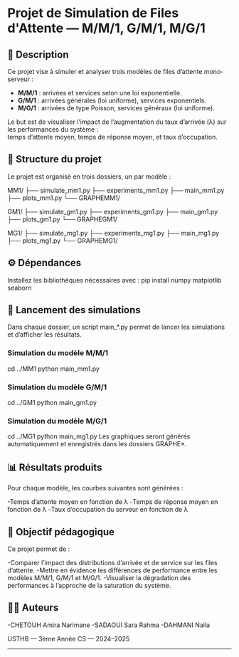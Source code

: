 # Projet de Simulation de Files d'Attente — M/M/1, G/M/1, M/G/1

## 📌 Description

Ce projet vise à simuler et analyser trois modèles de files d’attente mono-serveur :

- **M/M/1** : arrivées et services selon une loi exponentielle.
- **G/M/1** : arrivées générales (loi uniforme), services exponentiels.
- **M/G/1** : arrivées de type Poisson, services généraux (loi uniforme).

Le but est de visualiser l’impact de l’augmentation du taux d’arrivée (λ) sur les performances du système :  
temps d’attente moyen, temps de réponse moyen, et taux d’occupation.

## 📁 Structure du projet

Le projet est organisé en trois dossiers, un par modèle :

MM1/
├── simulate_mm1.py
├── experiments_mm1.py
├── main_mm1.py
├── plots_mm1.py
└── GRAPHEMM1/

GM1/
├── simulate_gm1.py
├── experiments_gm1.py
├── main_gm1.py
├── plots_gm1.py
└── GRAPHEGM1/

MG1/
├── simulate_mg1.py
├── experiments_mg1.py
├── main_mg1.py
├── plots_mg1.py
└── GRAPHEMG1/


## ⚙️ Dépendances

Installez les bibliothèques nécessaires avec :
pip install numpy matplotlib seaborn

## 🚀 Lancement des simulations
Dans chaque dossier, un script main_*.py permet de lancer les simulations et d’afficher les résultats.

### Simulation du modèle M/M/1
cd ../MM1
python main_mm1.py

### Simulation du modèle G/M/1
cd ../GM1
python main_gm1.py

### Simulation du modèle M/G/1
cd ../MG1
python main_mg1.py
Les graphiques seront générés automatiquement et enregistrés dans les dossiers GRAPHE*.

## 📊 Résultats produits
Pour chaque modèle, les courbes suivantes sont générées :

-Temps d’attente moyen en fonction de λ
-Temps de réponse moyen en fonction de λ
-Taux d’occupation du serveur en fonction de λ

## 🎯 Objectif pédagogique
Ce projet permet de :

-Comparer l’impact des distributions d’arrivée et de service sur les files d’attente.
-Mettre en évidence les différences de performance entre les modèles M/M/1, G/M/1 et M/G/1.
-Visualiser la dégradation des performances à l’approche de la saturation du système.

## 👨‍💻 Auteurs
-CHETOUH Amira Narimane
-SADAOUI Sara Rahma
-DAHMANI Naila

USTHB — 3ème Année CS — 2024–2025


---
